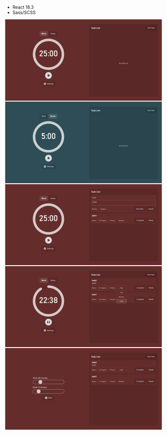 - React 18.3
- Sass/SCSS

![Alt text](/src/assets/images/1.png)
![Alt text](/src/assets/images/2.png)
![Alt text](/src/assets/images/3.png)
![Alt text](/src/assets/images/4.png)
![Alt text](/src/assets/images/5.png)
